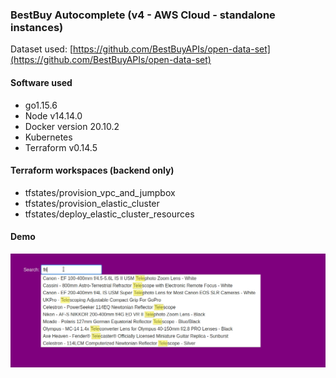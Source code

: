 ### BestBuy Autocomplete (v4 - AWS Cloud - standalone instances)

Dataset used: [https://github.com/BestBuyAPIs/open-data-set](https://github.com/BestBuyAPIs/open-data-set)

#### Software used
- go1.15.6
- Node v14.14.0
- Docker version 20.10.2
- Kubernetes
- Terraform v0.14.5

#### Terraform workspaces (backend only)
- tfstates/provision_vpc_and_jumpbox
- tfstates/provision_elastic_cluster
- tfstates/deploy_elastic_cluster_resources

#### Demo

![demo](images/local.gif)
